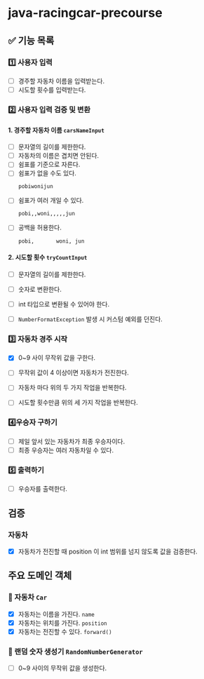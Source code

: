 # java-racingcar-precourse

## ✅ 기능 목록

### 1️⃣ 사용자 입력
- [ ] 경주할 자동차 이름을 입력받는다.
- [ ] 시도할 횟수를 입력받는다.

### 2️⃣ 사용자 입력 검증 및 변환

#### 1. 경주할 자동차 이름 `carsNameInput`
- [ ] 문자열의 길이를 제한한다.
- [ ] 자동차의 이름은 겹치면 안된다.
- [ ] 쉼표를 기준으로 자른다.
- [ ] 쉼표가 없을 수도 있다.
  ```
  pobiwonijun
  ```
- [ ] 쉼표가 여러 개일 수 있다.
  ```
  pobi,,woni,,,,,jun
    ```  
- [ ] 공백을 허용한다.
    ```
  pobi,       woni, jun
    ```
#### 2. 시도할  횟수 `tryCountInput`
- [ ] 문자열의 길이를 제한한다.
- [ ] 숫자로 변환한다.
- [ ] int 타입으로 변환될 수 있어야 한다.
- [ ] `NumberFormatException` 발생 시 커스텀 예외를 던진다.


### 3️⃣ 자동차 경주 시작
- [x] 0~9 사이 무작위 값을 구한다.
- [ ] 무작위 값이 4 이상이면 자동차가 전진한다.
- [ ] 자동차 마다 위의 두 가지 작업을 반복한다.
- [ ] 시도할 횟수만큼 위의 세 가지 작업을 반복한다. 


### 4️⃣우승자 구하기
- [ ] 제일 앞서 있는 자동차가 최종 우승자이다. 
- [ ] 최종 우승자는 여러 자동차일 수 있다. 

### 5️⃣ 출력하기
- [ ] 우승자를 출력한다.

## 검증

### 자동차
- [x] 자동차가 전진할 때 position 이 int 범위를 넘지 않도록 값을 검증한다. 

## 주요 도메인 객체

### 🚗 자동차 `Car`

- [x] 자동차는 이름을 가진다. `name`
- [x] 자동차는 위치를 가진다. `position`
- [x] 자동차는 전진할 수 있다. `forward()`

### 🔢 랜덤 숫자 생성기 `RandomNumberGenerator`

- [ ] 0~9 사이의 무작위 값을 생성한다.